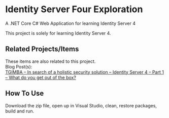 # Identity Server Four Exploration
A .NET Core C# Web Application for learning Identity Server 4

This project is solely for learning Identity Server 4.  

## Related Projects/Items

These items are also related to this project. 
<br/>
Blog Post(s):
<br/>
<a href="https://erichelin.wordpress.com/2020/07/31/tgimba-in-search-of-a-holistic-security-solution-identity-server-4-part-1-what-do-you-get-out-of-the-box/">TGIMBA – In search of a holistic security solution – Identity Server 4 – Part 1 – What do you get out of the box?</a>

## How To Use
Download the zip file, open up in Visual Studio, clean, restore packages, build and run.
